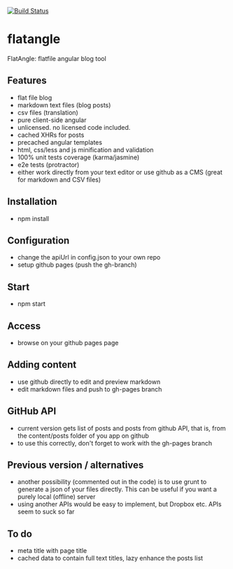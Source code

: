 [![Build Status](https://travis-ci.org/pansay/flatangle.svg?branch=master)](https://travis-ci.org/pansay/flatangle)


# flatangle

FlatAngle: flatfile angular blog tool

## Features

* flat file blog
* markdown text files (blog posts)
* csv files (translation)
* pure client-side angular
* unlicensed. no licensed code included.
* cached XHRs for posts
* precached angular templates
* html, css/less and js minification and validation
* 100% unit tests coverage (karma/jasmine)
* e2e tests (protractor)
* either work directly from your text editor or use github as a CMS (great for markdown and CSV files)

## Installation

* npm install

## Configuration

* change the apiUrl in config.json to your own repo
* setup github pages (push the gh-branch)

## Start

* npm start

## Access

* browse on your github pages page

## Adding content

* use github directly to edit and preview markdown
* edit markdown files and push to gh-pages branch

## GitHub API

* current version gets list of posts and posts from github API, that is, from the content/posts folder of you app on github
* to use this correctly, don't forget to work with the gh-pages branch

## Previous version / alternatives

* another possibility (commented out in the code) is to use grunt to generate a json of your files directly. This can be useful if you want a purely local (offline) server
* using another APIs would be easy to implement, but Dropbox etc. APIs seem to suck so far

## To do

* meta title with page title
* cached data to contain full text titles, lazy enhance the posts list
